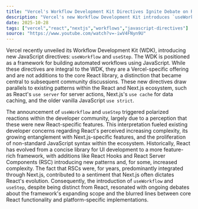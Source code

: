 ```yaml
---
title: "Vercel's Workflow Development Kit Directives Ignite Debate on React's Evolving Complexity"
description: "Vercel's new Workflow Development Kit introduces `useWorkflow` and `useStep` directives, sparking community debate over their perceived impact on React's evolving complexity. This article unpacks the technical nuances and developer reactions."
date: 2025-10-28
tags: ["vercel","react","nextjs","workflows","javascript-directives"]
source: "https://www.youtube.com/watch?v=-iwV4FNyn9U"
---
```

Vercel recently unveiled its Workflow Development Kit (WDK), introducing new JavaScript directives: `useWorkflow` and `useStep`. The WDK is positioned as a framework for building automated workflows using JavaScript. While these directives are integral to the WDK, they are a Vercel-specific offering and are not additions to the core React library, a distinction that became central to subsequent community discussions. These new directives draw parallels to existing patterns within the React and Next.js ecosystem, such as React's `use server` for server actions, Next.js's `use cache` for data caching, and the older vanilla JavaScript `use strict`.

The announcement of `useWorkflow` and `useStep` triggered polarized reactions within the developer community, largely due to a perception that these were new React-specific features. This interpretation fueled existing developer concerns regarding React's perceived increasing complexity, its growing entanglement with Next.js-specific features, and the proliferation of non-standard JavaScript syntax within the ecosystem. Historically, React has evolved from a concise library for UI development to a more feature-rich framework, with additions like React Hooks and React Server Components (RSC) introducing new patterns and, for some, increased complexity. The fact that RSCs were, for years, predominantly integrated through Next.js, contributed to a sentiment that Next.js often dictates React's evolution. Consequently, the introduction of `useWorkflow` and `useStep`, despite being distinct from React, resonated with ongoing debates about the framework's expanding scope and the blurred lines between core React functionality and platform-specific implementations.